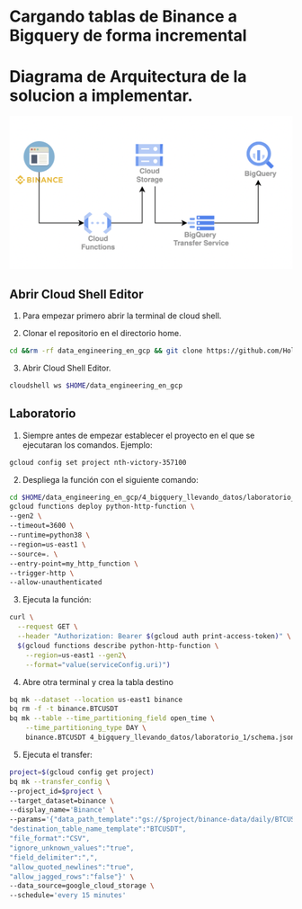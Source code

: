 # Cargando tablas de Binance a Bigquery de forma incremental

# Diagrama de Arquitectura de la solucion a implementar.

![alt text](arquitectura.png)

## Abrir Cloud Shell Editor

1. Para empezar primero abrir la terminal de cloud shell.

2. Clonar el repositorio en el directorio home.

```bash
cd &&rm -rf data_engineering_en_gcp && git clone https://github.com/HolaGCP/data_engineering_en_gcp.git
```

3. Abrir Cloud Shell Editor.

```bash
cloudshell ws $HOME/data_engineering_en_gcp
```

## Laboratorio

1. Siempre antes de empezar establecer el proyecto en el que se ejecutaran los comandos. Ejemplo:

```bash
gcloud config set project nth-victory-357100
```

2. Despliega la función con el siguiente comando:

```bash
cd $HOME/data_engineering_en_gcp/4_bigquery_llevando_datos/laboratorio_1/cloud_functions/daily
gcloud functions deploy python-http-function \
--gen2 \
--timeout=3600 \
--runtime=python38 \
--region=us-east1 \
--source=. \
--entry-point=my_http_function \
--trigger-http \
--allow-unauthenticated
```

3. Ejecuta la función:

```bash
curl \
  --request GET \
  --header "Authorization: Bearer $(gcloud auth print-access-token)" \
  $(gcloud functions describe python-http-function \
    --region=us-east1 --gen2\
    --format="value(serviceConfig.uri)")
```

4. Abre otra terminal y crea la tabla destino

```bash
bq mk --dataset --location us-east1 binance
bq rm -f -t binance.BTCUSDT
bq mk --table --time_partitioning_field open_time \
    --time_partitioning_type DAY \
    binance.BTCUSDT 4_bigquery_llevando_datos/laboratorio_1/schema.json
```

5. Ejecuta el transfer:

```bash
project=$(gcloud config get project)
bq mk --transfer_config \
--project_id=$project \
--target_dataset=binance \
--display_name='Binance' \
--params='{"data_path_template":"gs://$project/binance-data/daily/BTCUSDT-1m-*.csv",
"destination_table_name_template":"BTCUSDT",
"file_format":"CSV",
"ignore_unknown_values":"true",
"field_delimiter":",",
"allow_quoted_newlines":"true",
"allow_jagged_rows":"false"}' \
--data_source=google_cloud_storage \
--schedule='every 15 minutes'
```